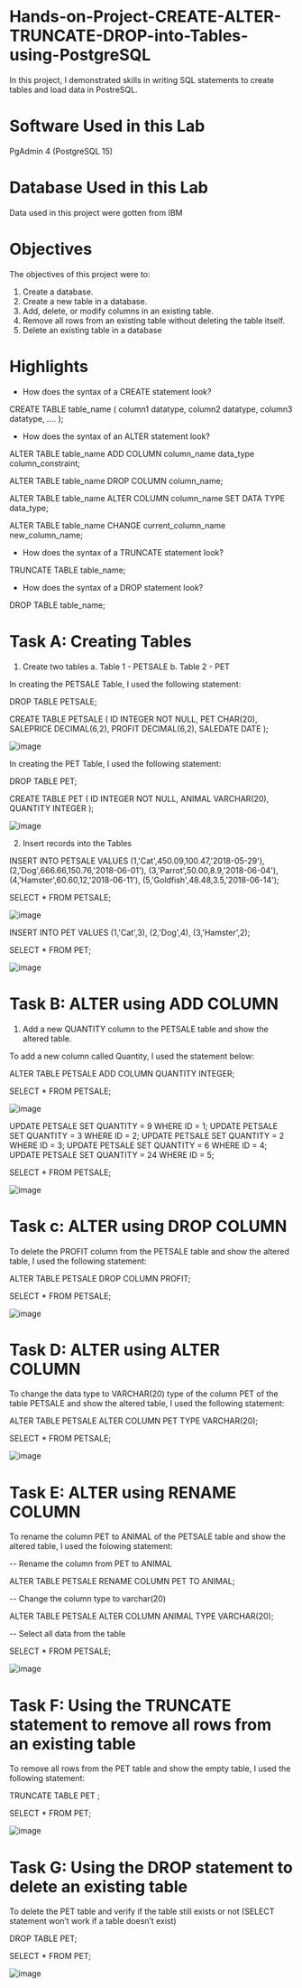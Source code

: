 # Hands-on-Project-CREATE-ALTER-TRUNCATE-DROP-into-Tables-using-PostgreSQL

In this project, I demonstrated skills in writing SQL statements to create tables and load data in PostreSQL.

# Software Used in this Lab

PgAdmin 4 (PostgreSQL 15)

# Database Used in this Lab

Data used in this project were gotten from IBM

# Objectives

The objectives of this project were to: 

1. Create a database.
2. Create a new table in a database.
3. Add, delete, or modify columns in an existing table.
4. Remove all rows from an existing table without deleting the table itself.
5. Delete an existing table in a database

# Highlights

- How does the syntax of a CREATE statement look?
  
CREATE TABLE table_name (
    column1 datatype,
    column2 datatype,
    column3 datatype,
   ....
);

- How does the syntax of an ALTER statement look?

ALTER TABLE table_name
ADD COLUMN column_name data_type column_constraint;

ALTER TABLE table_name
DROP COLUMN column_name;

ALTER TABLE table_name
ALTER COLUMN column_name SET DATA TYPE data_type;

ALTER TABLE table_name
CHANGE current_column_name new_column_name;

- How does the syntax of a TRUNCATE statement look?

TRUNCATE TABLE table_name;

- How does the syntax of a DROP statement look?

DROP TABLE table_name;

# Task A: Creating Tables

1. Create two tables a. Table 1 - PETSALE b. Table 2 - PET

In creating the PETSALE Table, I used the following statement:

DROP TABLE PETSALE;

CREATE TABLE PETSALE (
    ID INTEGER NOT NULL,
    PET CHAR(20),
    SALEPRICE DECIMAL(6,2),
    PROFIT DECIMAL(6,2),
    SALEDATE DATE
    );

![image](https://github.com/user-attachments/assets/914786c1-ad4b-498c-a007-16ae0d1c5e11)

In creating the PET Table, I used the following statement:

DROP TABLE PET;

CREATE TABLE PET (
    ID INTEGER NOT NULL,
    ANIMAL VARCHAR(20),
    QUANTITY INTEGER
    );

![image](https://github.com/user-attachments/assets/2f9ae8b8-82a8-4794-83f3-cdc2c53c7081)

2. Insert records into the Tables

INSERT INTO PETSALE VALUES
    (1,'Cat',450.09,100.47,'2018-05-29'),
    (2,'Dog',666.66,150.76,'2018-06-01'),
    (3,'Parrot',50.00,8.9,'2018-06-04'),
    (4,'Hamster',60.60,12,'2018-06-11'),
    (5,'Goldfish',48.48,3.5,'2018-06-14');

SELECT * FROM PETSALE;

![image](https://github.com/user-attachments/assets/c31699e3-cfd4-4fea-a7e8-160da7a462d2)

INSERT INTO PET VALUES
    (1,'Cat',3),
    (2,'Dog',4),
    (3,'Hamster',2);

SELECT * FROM PET;

![image](https://github.com/user-attachments/assets/5e8ede02-0d68-423d-aa55-ced1a29d819c)


# Task B: ALTER using ADD COLUMN

1. Add a new QUANTITY column to the PETSALE table and show the altered table.

To add a new column called Quantity, I used the statement below:

ALTER TABLE PETSALE
ADD COLUMN QUANTITY INTEGER;

SELECT * FROM PETSALE;

![image](https://github.com/user-attachments/assets/6c44d020-d847-477c-9aaf-547718a60302)

UPDATE PETSALE SET QUANTITY = 9 WHERE ID = 1;
UPDATE PETSALE SET QUANTITY = 3 WHERE ID = 2;
UPDATE PETSALE SET QUANTITY = 2 WHERE ID = 3;
UPDATE PETSALE SET QUANTITY = 6 WHERE ID = 4;
UPDATE PETSALE SET QUANTITY = 24 WHERE ID = 5;

SELECT * FROM PETSALE;

![image](https://github.com/user-attachments/assets/e4693b3d-cffc-4a78-aa87-c9436095bfcf)

# Task c: ALTER using DROP COLUMN

To delete the PROFIT column from the PETSALE table and show the altered table, I used the following statement:

ALTER TABLE PETSALE
DROP COLUMN PROFIT;

SELECT * FROM PETSALE;

![image](https://github.com/user-attachments/assets/0d0b1b9c-2b37-411b-982b-1b3d68c52355)

# Task D: ALTER using ALTER COLUMN

To change the data type to VARCHAR(20) type of the column PET of the table PETSALE and show the altered table, I used the following statement:

ALTER TABLE PETSALE ALTER COLUMN PET TYPE VARCHAR(20);

SELECT * FROM PETSALE;

![image](https://github.com/user-attachments/assets/95c99d34-2016-4209-98e1-0b545331c365)

# Task E: ALTER using RENAME COLUMN

To rename the column PET to ANIMAL of the PETSALE table and show the altered table, I used the folowing statement:

-- Rename the column from PET to ANIMAL

ALTER TABLE PETSALE RENAME COLUMN PET TO ANIMAL;

-- Change the column type to varchar(20)

ALTER TABLE PETSALE ALTER COLUMN ANIMAL TYPE VARCHAR(20);

-- Select all data from the table

SELECT * FROM PETSALE;

![image](https://github.com/user-attachments/assets/4831a878-3969-493e-85c7-8971c68ebfcc)

# Task F: Using the TRUNCATE statement to remove all rows from an existing table

To remove all rows from the PET table and show the empty table, I used the following statement:

TRUNCATE TABLE PET ;

SELECT * FROM PET;

![image](https://github.com/user-attachments/assets/49cea1e5-4c5f-4723-b7ab-51340a8fb8c9)

# Task G: Using the DROP statement to delete an existing table

To delete the PET table and verify if the table still exists or not (SELECT statement won’t work if a table doesn’t exist)

DROP TABLE PET;

SELECT * FROM PET;

![image](https://github.com/user-attachments/assets/2930d7c9-aeb2-4fc7-a1a7-708265890c61)
